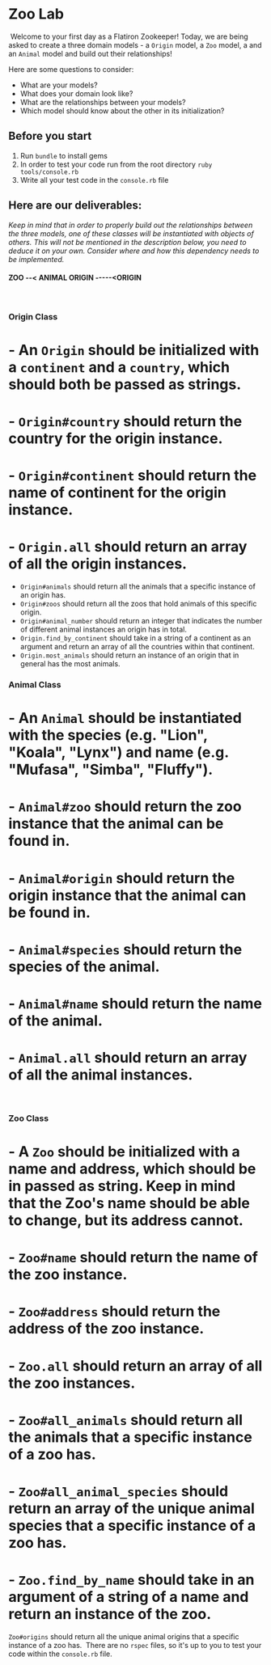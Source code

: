 # Zoo Lab
​
Welcome to your first day as a Flatiron Zookeeper!
Today, we are being asked to create a three domain models - a `Origin` model, a `Zoo` model, a  and an `Animal` model and build out their relationships! 

Here are some questions to consider:
​
* What are your models?
* What does your domain look like?
* What are the relationships between your models? 
* Which model should know about the other in its initialization?
​
## Before you start
1. Run `bundle` to install gems
2. In order to test your code run from the root directory `ruby tools/console.rb`
3. Write all your test code in the `console.rb` file
​
## Here are our deliverables:
_Keep in mind that in order to properly build out the relationships between the three models, one of these classes will be instantiated with objects of others. This will not be mentioned in the description below, you need to deduce it on your own. Consider where and how this dependency needs to be implemented._

#### ZOO --< ANIMAL  ORIGIN --<ANIMAL  ZOO >---<ORIGIN
​
### Origin Class
# - An `Origin` should be initialized with a `continent` and a `country`, which should both be passed as strings.
# - `Origin#country` should return the country for the origin instance.
# - `Origin#continent` should return the name of continent for the origin instance.
# - `Origin.all` should return an array of all the origin instances.


- `Origin#animals` should return all the animals that a specific instance of an origin has.
- `Origin#zoos` should return all the zoos that hold animals of this specific origin.
- `Origin#animal_number` should return an integer that indicates the number of different animal instances an origin has in total.
- `Origin.find_by_continent` should take in a string of a continent as an argument and return an array of all the countries within that continent.
- `Origin.most_animals` should return an instance of an origin that in general has the most animals.
​
### Animal Class
# - An `Animal` should be instantiated with the species (e.g. "Lion", "Koala", "Lynx") and name (e.g. "Mufasa", "Simba", "Fluffy"). 
# - `Animal#zoo` should return the zoo instance that the animal can be found in.
# - `Animal#origin` should return the origin instance that the animal can be found in.
# - `Animal#species` should return the species of the animal.
# - `Animal#name` should return the name of the animal.
# - `Animal.all` should return an array of all the animal instances.
​
### Zoo Class
# - A `Zoo` should be initialized with a name and address, which should be in passed as string. Keep in mind that the Zoo's name should be able to change, but its address cannot.
# - `Zoo#name` should return the name of the zoo instance. 
# - `Zoo#address` should return the address of the zoo instance.
# - `Zoo.all` should return an array of all the zoo instances.
# - `Zoo#all_animals` should return all the animals that a specific instance of a zoo has.
# - `Zoo#all_animal_species` should return an array of the unique animal species that a specific instance of a zoo has.
# - `Zoo.find_by_name` should take in an argument of a string of a name and return an instance of the zoo.
`Zoo#origins` should return all the unique animal origins that a specific instance of a zoo has.
​
There are no `rspec` files, so it's up to you to test your code within the `console.rb` file.